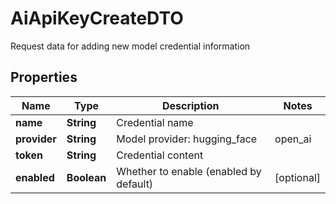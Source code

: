 

# AiApiKeyCreateDTO

Request data for adding new model credential information

## Properties

| Name | Type | Description | Notes |
|------------ | ------------- | ------------- | -------------|
|**name** | **String** | Credential name |  |
|**provider** | **String** | Model provider: hugging_face | open_ai | azure_open_ai | dash_scope | ollama | unknown |  |
|**token** | **String** | Credential content |  |
|**enabled** | **Boolean** | Whether to enable (enabled by default) |  [optional] |




